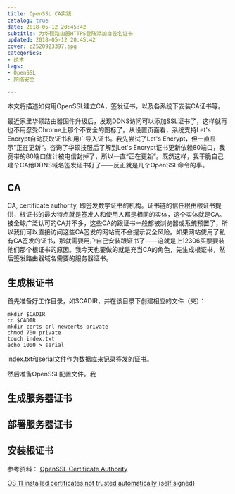 ```yaml
---
title: OpenSSL CA实践
catalog: true
date: 2018-05-12 20:45:42
subtitle: 为华硕路由器HTTPS登陆添加自签名证书
updated: 2018-05-12 20:45:42
cover: p2520923397.jpg
categories:
- 技术
tags:
- OpenSSL 
- 网络安全

---
```


本文将描述如何用OpenSSL建立CA，签发证书，以及各系统下安装CA证书等。

最近家里华硕路由器固件升级后，发现DDNS访问可以添加SSL证书了，这样就再也不用忍受Chrome上那个不安全的图标了。从设置页面看，系统支持Let's Encrypt自动获取证书和用户导入证书。我先尝试了Let's Encrypt，但一直显示”正在更新“。咨询了华硕技服后了解到Let's Encrypt证书更新依赖80端口，我宽带的80端口估计被电信封掉了，所以一直“正在更新”。既然这样，我干脆自己建个CA给DDNS域名签发证书好了——反正就是几个OpenSSL命令的事。
<!--more--> 

## CA
CA, certificate authority, 即签发数字证书的机构。证书链的信任根由根证书提供，根证书的最大特点就是签发人和使用人都是相同的实体，这个实体就是CA。
被全球广泛认可的CA并不多，这些CA的跟证书一般都被浏览器或系统预置了，所以我们可以直接访问这些CA签发的网站而不会提示安全风险。如果网站使用了私有CA签发的证书，那就需要用户自己安装跟证书了——这就是上12306买票要装他们那个根证书的原因。我今天也要做的就是充当CA的角色，先生成根证书，然后签发路由器域名需要的服务器证书。

## 生成根证书

首先准备好工作目录，如$CADIR，并在该目录下创建相应的文件（夹）：

```shell
mkdir $CADIR
cd $CADIR
mkdir certs crl newcerts private
chmod 700 private
touch index.txt
echo 1000 > serial
```

index.txt和serial文件作为数据库来记录签发的证书。

然后准备OpenSSL配置文件。我



## 生成服务器证书

## 部署服务器证书

## 安装根证书





参考资料：
[OpenSSL Certificate Authority](https://jamielinux.com/docs/openssl-certificate-authority/index.html)

[OS 11 installed certificates not trusted automatically (self signed)](https://stackoverflow.com/questions/44952985/ios-11-installed-certificates-not-trusted-automatically-self-signed)


